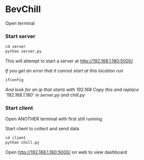 # BevChill

Open terminal

### Start server
```python
cd server
python server.py
```
This will attempt to start a server at http://192.168.1.180:5000/

_If you get an error that it cannot start at this location run_
```python
ifconfig
```
_And look for an ip that starts with 192.168_
_Copy this and replace '192.168.1.180' in server.py and chill.py_ 


### Start client
Open ANOTHER terminal with first still running

Start client to collect and send data
```python
cd client
python chill.py
```

Open http://192.168.1.180:5000/ on web to view dashboard
